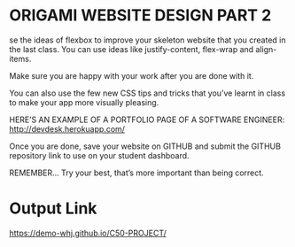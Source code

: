 # ORIGAMI WEBSITE DESIGN PART 2
se the ideas of flexbox to improve your skeleton website that you created in the last class.
You can use ideas like justify-content, flex-wrap and align-items.

Make sure you are happy with your work after you are done with it.

You can also use the few new CSS tips and tricks that you’ve learnt in class to make your app more visually pleasing.

HERE’S AN EXAMPLE OF A PORTFOLIO PAGE OF A SOFTWARE ENGINEER: http://devdesk.herokuapp.com/

Once you are done, save your website on GITHUB and submit the GITHUB repository link to use on your student dashboard.

REMEMBER… Try your best, that’s more important than being correct.

# Output Link
https://demo-whj.github.io/C50-PROJECT/
